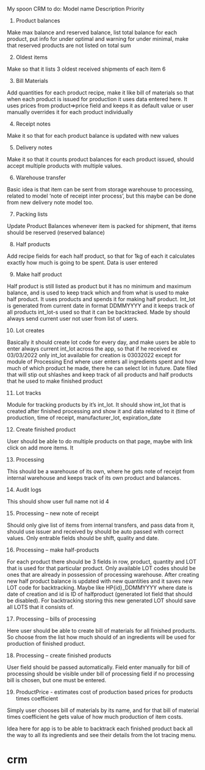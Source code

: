 My spoon CRM to do:
Model name	Description	Priority
1.	Product balances 
      
Make max balance and reserved balance, list total balance for each product, put info for under optimal and warning for under minimal, make that reserved products are not listed on total sum 

2.	Oldest items	
      
Make so that it lists 3 oldest received shipments of each item	6

3.	Bill Materials	
      
Add quantities for each product recipe, make it like bill of materials so that when each product is issued for production it uses data entered here. It uses prices from product=>price field and keeps it as default value or user manually overrides it for each product individually

4.	Receipt notes	
      
Make it so that for each product balance is updated with new values

5.	Delivery notes	
      
Make it so that it counts product balances for each product issued, should accept multiple products with multiple values.

6.	Warehouse transfer	
      
Basic idea is that item can be sent from storage warehouse to processing, related to model ‘note of receipt inter process’, but this maybe can be done from new delivery note model too.

7.	Packing lists	
      
Update Product Balances whenever item is packed for shipment, that items should be reserved (reserved balance)

8.	Half products	
      
Add recipe fields for each half product, so that for 1kg of each it calculates exactly how much is going to be spent. Data is user entered

9.	Make half product	
      
Half product is still listed as product but it has no minimum and maximum balance, and is used to keep track which and from what is used to make half product. It uses products and spends it for making half product. Int_lot is generated from current date in format DDMMYYYY and it keeps track of all products int_lot-s used so that it can be backtracked. Made by should always send current user not user from list of users.

10.	Lot creates	
       
Basically it should create lot code for every day, and make users be able to enter always current int_lot across the app, so that if he received ex 03/03/2022 only int_lot available for creation is 03032022 except for module of Processing End where user enters all ingredients spent and how much of which product he made, there he can select lot in future. Date filed that will stip out shlashes and keep track of all products and half products that he used to make finished product

11.	Lot tracks	
       
Module for tracking products by it’s int_lot. It should show int_lot that is created after finished processing and show it and data related to it (time of production, time of receipt, manufacturer_lot, expiration_date

12.	Create finished product	
       
User should be able to do multiple products on that page, maybe with link click on add more items. It 

13.	Processing	
       
This should be a warehouse of its own, where he gets note of receipt from internal warehouse and keeps track of its own product and balances.

14.	Audit logs	
       
This should show user full name not id	4

15.	Processing – new note of receipt	
       
Should only give list of items from internal transfers, and pass data from it, should use issuer and received by should be auto passed with correct values. Only entrable fields should be shift, quality and date.

16.	Processing – make half-products	
       
For each product there should be 3 fields in row, product, quantity and LOT that is used for that particular product. Only available LOT codes should be ones that are already in possession of processing warehouse. After creating new half product balance is updated with new quantities and it saves new LOT code for backtracking. Maybe like HP{id}_DDMMYYYY where date is date of creation and id is ID of halfproduct (generated lot field that should be disabled). For backtracking storing this new generated LOT should save all LOTS that it consists of. 

17.	Processing – bills of processing	
       
Here user should be able to create bill of materials for all finished products. So choose from the list how much should of an ingredients will be used for production of finished product.

18.	Processing – create finished products	
       
User field should be passed automatically. Field enter manually for bill of processing should be visible under bill of processing field if no processing bill is chosen, but one must be entered.

19. ProductPrice - estimates cost of production based prices for products times coefficient

Simply user chooses bill of materials by its name, and for that bill of material times coefficient he gets value of how much production of item costs.

Idea here for app is to be able to backtrack each finished product back all the way to all its ingredients and see their details from the lot tracing menu.
# crm
